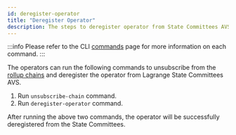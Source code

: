 ```yaml
---
id: deregister-operator
title: "Deregister Operator"
description: The steps to deregister operator from State Committees AVS
---
```


:::info
Please refer to the CLI [commands](/state-committees/run-node/commands) page for more information on each command.
:::

The operators can run the following commands to unsubscribe from the [rollup chains](/state-committees/operator-guide/supported-chains) and deregister the operator from Lagrange State Committees AVS.

1. Run `unsubscribe-chain` command.
2. Run `deregister-operator` command.

After running the above two commands, the operator will be successfully deregistered from the State Committees.
